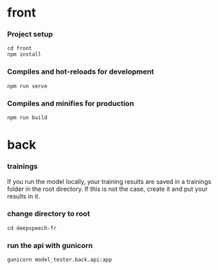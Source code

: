 # front

### Project setup

```
cd front
npm install
```

### Compiles and hot-reloads for development

```
npm run serve
```

### Compiles and minifies for production

```
npm run build
```

# back

### trainings

If you run the model locally, your training results are saved in a trainings folder in the root directory. If this is not the case, create it and put your results in it.

### change directory to root

```
cd deepspeech-fr
```

### run the api with gunicorn

```
gunicorn model_tester.back.api:app
```
